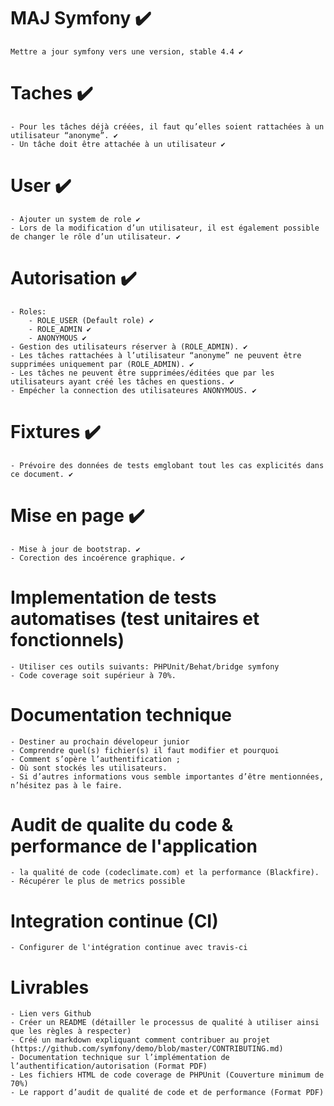 # MAJ Symfony :heavy_check_mark:
    Mettre a jour symfony vers une version, stable 4.4 ✔


# Taches :heavy_check_mark:
    - Pour les tâches déjà créées, il faut qu’elles soient rattachées à un utilisateur “anonyme”. ✔
    - Un tâche doit être attachée à un utilisateur ✔


# User :heavy_check_mark:
    - Ajouter un system de role ✔
    - Lors de la modification d’un utilisateur, il est également possible de changer le rôle d’un utilisateur. ✔


# Autorisation :heavy_check_mark:
    - Roles:
        - ROLE_USER (Default role) ✔
        - ROLE_ADMIN ✔
        - ANONYMOUS ✔
    - Gestion des utilisateurs réserver à (ROLE_ADMIN). ✔
    - Les tâches rattachées à l’utilisateur “anonyme” ne peuvent être supprimées uniquement par (ROLE_ADMIN). ✔
    - Les tâches ne peuvent être supprimées/éditées que par les utilisateurs ayant créé les tâches en questions. ✔
    - Empécher la connection des utilisateures ANONYMOUS. ✔
   

# Fixtures :heavy_check_mark:
    - Prévoire des données de tests emglobant tout les cas explicités dans ce document. ✔


# Mise en page :heavy_check_mark:
    - Mise à jour de bootstrap. ✔
    - Corection des incoérence graphique. ✔


# Implementation de tests automatises (test unitaires et fonctionnels)
    - Utiliser ces outils suivants: PHPUnit/Behat/bridge symfony
    - Code coverage soit supérieur à 70%.


# Documentation technique
    - Destiner au prochain dévelopeur junior
    - Comprendre quel(s) fichier(s) il faut modifier et pourquoi
    - Comment s’opère l’authentification ;
    - Où sont stockés les utilisateurs.
    - Si d’autres informations vous semble importantes d’être mentionnées, n’hésitez pas à le faire.


# Audit de qualite du code & performance de l'application
    - la qualité de code (codeclimate.com) et la performance (Blackfire).
    - Récupérer le plus de metrics possible


# Integration continue (CI)
    - Configurer de l'intégration continue avec travis-ci


# Livrables
    - Lien vers Github
    - Créer un README (détailler le processus de qualité à utiliser ainsi que les règles à respecter)
    - Créé un markdown expliquant comment contribuer au projet (https://github.com/symfony/demo/blob/master/CONTRIBUTING.md)
    - Documentation technique sur l’implémentation de l’authentification/autorisation (Format PDF)
    - Les fichiers HTML de code coverage de PHPUnit (Couverture minimum de 70%)
    - Le rapport d’audit de qualité de code et de performance (Format PDF)